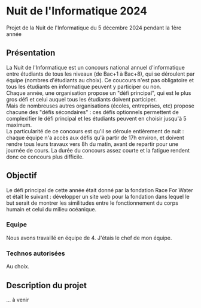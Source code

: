 # Nuit de l'Informatique 2024
Projet de la Nuit de l'Informatique du 5 décembre 2024 pendant la 1ère année
## Présentation
La Nuit de l'Informatique est un concours national annuel d'informatique entre étudiants de tous les niveaux (de Bac+1 à Bac+8), qui se déroulent par équipe (nombres d'étudiants au choix). Ce coucours n'est pas obligatoire et tous les étudiants en informatique peuvent y participer ou non.  
Chaque année, une organisation propose un "défi principal", qui est le plus gros défi et celui auquel tous les étudiants doivent participer.  
Mais de nombreuses autres organisations (écoles, entreprises, etc) propose chacune des "défis sécondaires" : ces défis optionnels permettent de complexifier le défi principal et les étudiants peuvent en choisir jusqu'à 5 maximum.  
La particularité de ce concours est qu'il se déroule entièrement de nuit : chaque équipe n'a accès aux défis qu'à partir de 17h environ, et doivent rendre tous leurs travaux vers 8h du matin, avant de repartir pour une journée de cours. La durée du concours assez courte et la fatigue rendent donc ce concours plus difficile.
## Objectif
Le défi principal de cette année était donné par la fondation Race For Water et était le suivant : développer un site web pour la fondation dans lequel le but serait de montrer les similitudes entre le fonctionnement du corps humain et celui du milieu océanique.
### Equipe
Nous avons travaillé en équipe de 4. J'étais le chef de mon équipe.
### Technos autorisées
Au choix.
## Description du projet
... à venir